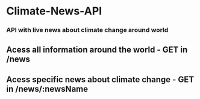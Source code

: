 # Climate-News-API
### API with live news about climate change around world

## Acess all information around the world - GET in /news

## Acess specific news about climate change - GET in /news/:newsName
